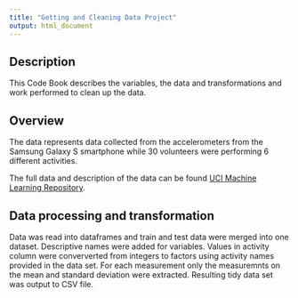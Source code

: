 ```yaml
---
title: "Getting and Cleaning Data Project"
output: html_document
---
```



## Description

This Code Book describes the variables, the data and transformations and work performed to clean up the data.


## Overview

The data represents data collected from the accelerometers from the Samsung Galaxy S smartphone while 30 volunteers were performing 6 different activities.

The full data and description of the data can be found [UCI Machine Learning Repository](http://archive.ics.uci.edu/ml/datasets/Human+Activity+Recognition+Using+Smartphones).

## Data processing and transformation

Data was read into dataframes and train and test data were merged into one dataset. Descriptive names were added for variables. Values in activity column were conververted from integers to factors using activity names provided in the data set. For each measurement only the measuremnts on the mean and standard deviation were extracted. Resulting tidy data set was output to CSV file.
